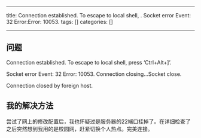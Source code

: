 
--- 
title:  Connection established. To escape to local shell, . Socket error Event: 32 Error:Error: 10053. 
tags: []
categories: [] 

---
## 问题

Connection established. To escape to local shell, press ‘Ctrl+Alt+]’.

Socket error Event: 32 Error: 10053. Connection closing…Socket close.

Connection closed by foreign host.

## 我的解决方法

尝试了网上的修改配置后，我也怀疑过是服务器的22端口挂掉了。在详细检查了之后突然想到我用的是校园网，赶紧切换个人热点。完美连接。
